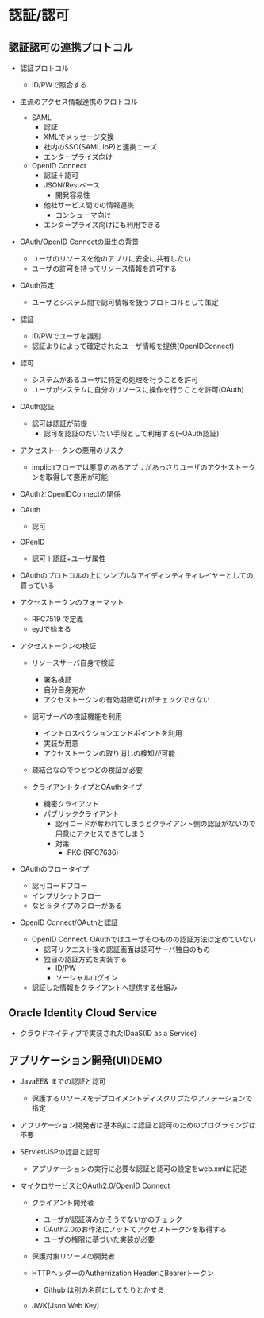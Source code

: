 # 認証/認可

## 認証認可の連携プロトコル

- 認証プロトコル
  - ID/PWで照合する

- 主流のアクセス情報連携のプロトコル
  - SAML
    - 認証
    - XMLでメッセージ交換
    - 社内のSSO(SAML IoP)と連携ニーズ
    - エンタープライズ向け
  - OpenID Connect
    - 認証＋認可
    - JSON/Restベース
      - 開発容易性
    - 他社サービス間での情報連携
      - コンシューマ向け
    - エンタープライズ向けにも利用できる

- OAuth/OpenID Connectの誕生の背景
  - ユーザのリソースを他のアプリに安全に共有したい
  - ユーザの許可を持ってリソース情報を許可する

- OAuth策定
  - ユーザとシステム間で認可情報を扱うプロトコルとして策定

- 認証
  - ID/PWでユーザを識別
  - 認証よりによって確定されたユーザ情報を提供(OpenIDConnect)
- 認可
  - システムがあるユーザに特定の処理を行うことを許可
  - ユーザがシステムに自分のリソースに操作を行うことを許可(OAuth)

- OAuth認証
  - 認可は認証が前提
    - 認可を認証のだいたい手段として利用する(=OAuth認証)
- アクセストークンの悪用のリスク
  - implicitフローでは悪意のあるアプリがあっさりユーザのアクセストークンを取得して悪用が可能

- OAuthとOpenIDConnectの関係
- OAuth
  - 認可
- OPenID
  - 認可＋認証+ユーザ属性
- OAuthのプロトコルの上にシンプルなアイディンティティレイヤーとしての買っている

- アクセストークンのフォーマット
  - RFC7519 で定義
  - eyJで始まる

- アクセストークンの検証
  - リソースサーバ自身で検証
    - 署名検証
    - 自分自身宛か
    - アクセストークンの有効期限切れがチェックできない

  - 認可サーバの検証機能を利用
    - イントロスペクションエンドポイントを利用
    - 実装が用意
    - アクセストークンの取り消しの検知が可能

  - 疎結合なのでつどつどの検証が必要
  - クライアントタイプとOAuthタイプ
    - 機密クライアント
    - パブリッククライアント
      - 認可コードが奪われてしまうとクライアント側の認証がないので用意にアクセスできてしまう
      - 対策
        - PKC (RFC7636)

- OAuthのフロータイプ
  - 認可コードフロー
  - インプリシットフロー
  - など６タイプのフローがある

- OpenID Connect/OAuthと認証

  - OpenID Connect. OAuthではユーザそのものの認証方法は定めていない
    - 認可リクエスト後の認証画面は認可サーバ独自のもの
    - 独自の認証方式を実装する
      - ID/PW
      - ソーシャルログイン
  - 認証した情報をクライアントへ提供する仕組み

## Oracle Identity Cloud Service

- クラウドネイティブで実装されたIDaaS(ID as a Service)

## アプリケーション開発(UI)DEMO

- JavaEE& までの認証と認可
  - 保護するリソースをデプロイメントディスクリプたやアノテーションで指定
- アプリケーション開発者は基本的には認証と認可のためのプログラミングは不要
- SErvlet/JSPの認証と認可
  - アプリケーションの実行に必要な認証と認可の設定をweb.xmlに記述

- マイクロサービスとOAuth2.0/OpenID Connect
  - クライアント開発者
    - ユーザが認証済みかそうでないかのチェック
    - OAuth2.0のお作法にノットてアクセストークンを取得する
    - ユーザの権限に基づいた実装が必要
  - 保護対象リソースの開発者

  - HTTPヘッダーのAutherrization HeaderにBearerトークン
    - Github は別の名前にしてたりとかする
  - JWK(Json Web Key)
